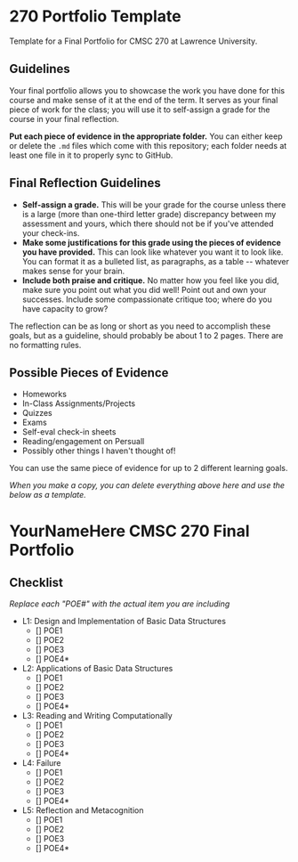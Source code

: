 # 270 Portfolio Template

Template for a Final Portfolio for CMSC 270 at Lawrence University.

## Guidelines

Your final portfolio allows you to showcase the work you have done for this course and make sense of it at the end of the term. It serves as your final piece of work for the class; you will use it to self-assign a grade for the course in your final reflection. 

**Put each piece of evidence in the appropriate folder.** You can either keep or delete the `.md` files which come with this repository; each folder needs at least one file in it to properly sync to GitHub. 

## Final Reflection Guidelines

- **Self-assign a grade.** This will be your grade for the course unless there is a large (more than one-third letter grade) discrepancy between my assessment and yours, which there should not be if you've attended your check-ins.
- **Make some justifications for this grade using the pieces of evidence you have provided.** This can look like whatever you want it to look like. You can format it as a bulleted list, as paragraphs, as a table -- whatever makes sense for your brain.
- **Include both praise and critique.** No matter how you feel like you did, make sure you point out what you did well! Point out and own your successes. Include some compassionate critique too; where do you have capacity to grow? 

The reflection can be as long or short as you need to accomplish these goals, but as a guideline, should probably be about 1 to 2 pages. There are no formatting rules.  

## Possible Pieces of Evidence

- Homeworks
- In-Class Assignments/Projects 
- Quizzes
- Exams
- Self-eval check-in sheets 
- Reading/engagement on Persuall 
- Possibly other things I haven't thought of!

You can use the same piece of evidence for up to 2 different learning goals. 

_When you make a copy, you can delete everything above here and use the below as a template._

# YourNameHere CMSC 270 Final Portfolio

## Checklist

_Replace each "POE#" with the actual item you are including_

- L1: Design and Implementation of Basic Data Structures
  - [] POE1
  - [] POE2
  - [] POE3
  - [] POE4*
- L2: Applications of Basic Data Structures
  - [] POE1
  - [] POE2
  - [] POE3
  - [] POE4*
- L3: Reading and Writing Computationally
  - [] POE1
  - [] POE2
  - [] POE3
  - [] POE4*
- L4: Failure
  - [] POE1
  - [] POE2
  - [] POE3
  - [] POE4*
- L5: Reflection and Metacognition
  - [] POE1
  - [] POE2
  - [] POE3
  - [] POE4*